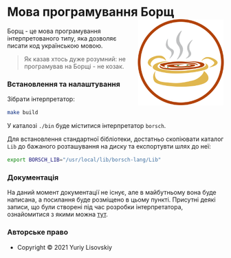 # Мова програмування Борщ <img width="200" src="Misc/logo.svg" align="right" />

Борщ - це мова програмування інтерпретованого типу, яка дозволяє писати код українською мовою.

> Як казав хтось дуже розумний: не програмував на Борщі - не козак.

### Встановлення та налаштування
Зібрати інтерпретатор:
```bash
make build
```
У каталозі `./bin` буде міститися інтерпретатор `borsch`.

Для встановлення стандартної бібліотеки, достатньо скопіювати каталог `Lib` до бажаного розташування
на диску та експортувти шлях до неї:
```bash
export BORSCH_LIB="/usr/local/lib/borsch-lang/Lib"
```

### Документація
На даний момент документації не існує, але в майбутньому вона буде написана, а посилання
буде розміщено в цьому пункті. Присутні деякі записи, що були створені під час розробки
інтерпретатора, ознайомитися з якими можна [тут](./Test).

### Авторське право
* Copyright © 2021 Yuriy Lisovskiy

